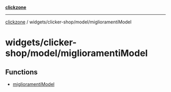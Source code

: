 [**clickzone**](../../../../README.md)

***

[clickzone](../../../../README.md) / widgets/clicker-shop/model/miglioramentiModel

# widgets/clicker-shop/model/miglioramentiModel

## Functions

- [miglioramentiModel](functions/miglioramentiModel.md)

